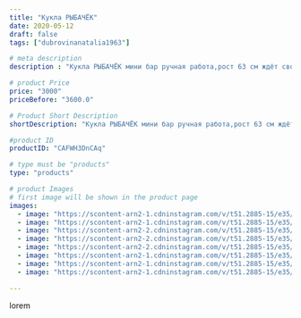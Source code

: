 ```yaml
---
title: "Кукла РЫБАЧЁК"
date: 2020-05-12
draft: false
tags: ["dubrovinanatalia1963"]

# meta description
description : "Кукла РЫБАЧЁК мини бар ручная работа,рост 63 см ждёт своего хозяина.Обращаться в директ."

# product Price
price: "3000"
priceBefore: "3600.0"

# Product Short Description
shortDescription: "Кукла РЫБАЧЁК мини бар ручная работа,рост 63 см ждёт своего хозяина.Обращаться в директ."

#product ID
productID: "CAFWH3DnCAq"

# type must be "products"
type: "products"

# product Images
# first image will be shown in the product page
images:
  - image: "https://scontent-arn2-1.cdninstagram.com/v/t51.2885-15/e35/97245699_2808532656047258_3593521118692227997_n.jpg?se=7&tp=1&_nc_ht=scontent-arn2-1.cdninstagram.com&_nc_cat=102&_nc_ohc=DApEzt4qtxgAX-cilEG&oh=e1d68bb42048e175d60c6af4b40ea572&oe=606D747F&ig_cache_key=MjMwNzM0NzY3Nzc1ODQyMTQ4OQ%3D%3D.2"
  - image: "https://scontent-arn2-1.cdninstagram.com/v/t51.2885-15/e35/96295857_4035178743166605_3713072557932898196_n.jpg?se=7&tp=1&_nc_ht=scontent-arn2-1.cdninstagram.com&_nc_cat=109&_nc_ohc=4Ai74FDk8zEAX-CsJz6&oh=a32cf4095b478e836d48173740f1b8c2&oe=6069F153&ig_cache_key=MjMwNzM0NzY3Nzc3NTI1NDEzMg%3D%3D.2"
  - image: "https://scontent-arn2-2.cdninstagram.com/v/t51.2885-15/e35/97171680_1149734282035373_6226411941973884518_n.jpg?se=7&tp=1&_nc_ht=scontent-arn2-2.cdninstagram.com&_nc_cat=105&_nc_ohc=Le0_gQwy-UcAX-89Ljo&oh=2378239366ab7cf899ae481dcdca1ffc&oe=606C2772&ig_cache_key=MjMwNzM0NzY3Nzc4MzU1OTcxOA%3D%3D.2"
  - image: "https://scontent-arn2-2.cdninstagram.com/v/t51.2885-15/e35/96266361_670719443748368_8330825051106566050_n.jpg?se=7&tp=1&_nc_ht=scontent-arn2-2.cdninstagram.com&_nc_cat=108&_nc_ohc=g6qazkZyB28AX9Fcxjv&oh=e06b415a88377651dbc7e6e2662256bf&oe=606A0E91&ig_cache_key=MjMwNzM0NzY3Nzc0MTY1OTMzOQ%3D%3D.2"
  - image: "https://scontent-arn2-2.cdninstagram.com/v/t51.2885-15/e35/96405863_263668951448120_4610988165013988264_n.jpg?se=7&tp=1&_nc_ht=scontent-arn2-2.cdninstagram.com&_nc_cat=108&_nc_ohc=kvtBafTXG5oAX9xxWM8&oh=f8f9bfdf57c3af0ffe90f2a62ebd7c71&oe=606C25FE&ig_cache_key=MjMwNzM0NzY3Nzc2NjkwMDI1NQ%3D%3D.2"
  - image: "https://scontent-arn2-1.cdninstagram.com/v/t51.2885-15/e35/97141311_594921144563425_581880649748297037_n.jpg?se=7&tp=1&_nc_ht=scontent-arn2-1.cdninstagram.com&_nc_cat=101&_nc_ohc=-Q8ZjFDvka4AX8aUA52&oh=7dc2b65b3035d30c67b2644c04a20891&oe=606B7091&ig_cache_key=MjMwNzM0NzY3Nzc4Mzc0Mjk0Mw%3D%3D.2"
  - image: "https://scontent-arn2-1.cdninstagram.com/v/t51.2885-15/e35/97289075_247721122970830_1798106618497183183_n.jpg?se=7&tp=1&_nc_ht=scontent-arn2-1.cdninstagram.com&_nc_cat=110&_nc_ohc=A8wKLt8sxAwAX_ZyR7b&oh=ad82142f40078357e5db458a894cd645&oe=606C5006&ig_cache_key=MjMwNzM0NzY3Nzc1ODM4MzEzMw%3D%3D.2"
  - image: "https://scontent-arn2-1.cdninstagram.com/v/t51.2885-15/e35/97265288_106571564292274_5002838423822840562_n.jpg?se=7&tp=1&_nc_ht=scontent-arn2-1.cdninstagram.com&_nc_cat=110&_nc_ohc=erFsf174sWAAX8j7TrA&oh=0394b80e9363a8e21a42a5440922464a&oe=606C7F97&ig_cache_key=MjMwNzM0NzY3Nzc3NTMyNzg5NQ%3D%3D.2"

---
```

lorem
